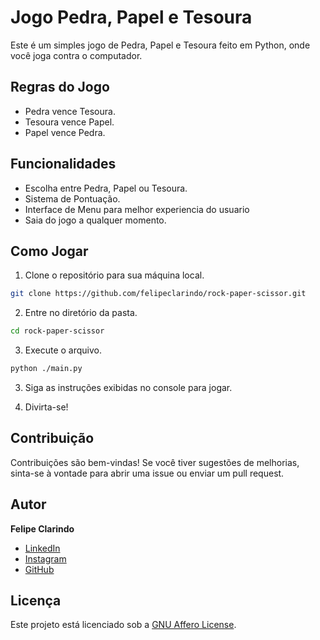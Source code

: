 # Jogo Pedra, Papel e Tesoura

Este é um simples jogo de Pedra, Papel e Tesoura feito em Python, onde você joga contra o computador.

## Regras do Jogo

- Pedra vence Tesoura.
- Tesoura vence Papel.
- Papel vence Pedra.

## Funcionalidades

- Escolha entre Pedra, Papel ou Tesoura.
- Sistema de Pontuação.
- Interface de Menu para melhor experiencia do usuario
- Saia do jogo a qualquer momento.

## Como Jogar

1. Clone o repositório para sua máquina local.

```bash
git clone https://github.com/felipeclarindo/rock-paper-scissor.git
```

2. Entre no diretório da pasta.

```bash
cd rock-paper-scissor
```

3. Execute o arquivo.

```bash
python ./main.py
```

3. Siga as instruções exibidas no console para jogar.

4. Divirta-se!

## Contribuição

Contribuições são bem-vindas! Se você tiver sugestões de melhorias, sinta-se à vontade para abrir uma issue ou enviar um pull request.

## Autor

**Felipe Clarindo**

- [LinkedIn](https://www.linkedin.com/in/felipeclarindo)
- [Instagram](https://www.instagram.com/lipethecoder)
- [GitHub](https://github.com/felipeclarindo)

## Licença

Este projeto está licenciado sob a [GNU Affero License](https://www.gnu.org/licenses/agpl-3.0.html).
